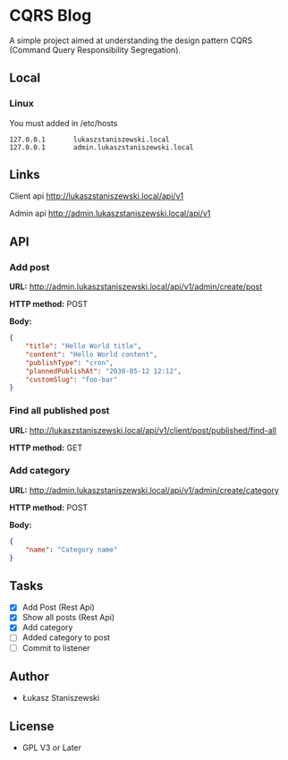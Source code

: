 # CQRS Blog

A simple project aimed at understanding the design pattern
CQRS (Command Query Responsibility Segregation).

## Local

### Linux

You must added in /etc/hosts

```
127.0.0.1       lukaszstaniszewski.local
127.0.0.1       admin.lukaszstaniszewski.local
```

## Links

Client api http://lukaszstaniszewski.local/api/v1

Admin api http://admin.lukaszstaniszewski.local/api/v1

## API

### Add post

**URL:** http://admin.lukaszstaniszewski.local/api/v1/admin/create/post

**HTTP method:** POST

**Body:**

```json
{
	"title": "Hello World title",
	"content": "Hello World content",
	"publishType": "cron",
	"plannedPublishAt": "2030-05-12 12:12",
	"customSlug": "foo-bar"
}
```

### Find all published post

**URL:** http://lukaszstaniszewski.local/api/v1/client/post/published/find-all

**HTTP method:** GET

### Add category

**URL:** http://admin.lukaszstaniszewski.local/api/v1/admin/create/category

**HTTP method:** POST

**Body:**

```json
{
	"name": "Category name"
}
```

## Tasks

- [x] Add Post (Rest Api)
- [x] Show all posts (Rest Api)
- [x] Add category
- [ ] Added category to post
- [ ] Commit to listener

## Author

* Łukasz Staniszewski

## License

* GPL V3 or Later

